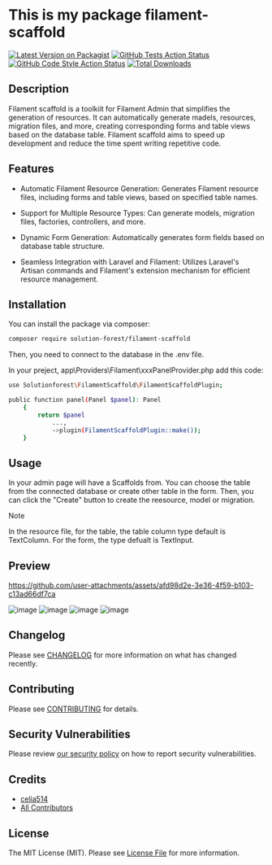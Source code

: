 # This is my package filament-scaffold

[![Latest Version on Packagist](https://img.shields.io/packagist/v/solution-forest/filament-scaffold.svg?style=flat-square)](https://packagist.org/packages/solution-forest/filament-scaffold)
[![GitHub Tests Action Status](https://img.shields.io/github/actions/workflow/status/solution-forest/filament-scaffold/run-tests.yml?branch=main&label=tests&style=flat-square)](https://github.com/solution-forest/filament-scaffold/actions?query=workflow%3Arun-tests+branch%3Amain)
[![GitHub Code Style Action Status](https://img.shields.io/github/actions/workflow/status/solution-forest/filament-scaffold/fix-php-code-styling.yml?branch=main&label=code%20style&style=flat-square)](https://github.com/solution-forest/filament-scaffold/actions?query=workflow%3A"Fix+PHP+code+styling"+branch%3Amain)
[![Total Downloads](https://img.shields.io/packagist/dt/solution-forest/filament-scaffold.svg?style=flat-square)](https://packagist.org/packages/solution-forest/filament-scaffold)

## Description
Filament scaffold is a toolkiit for Filament Admin that simplifies the generation of resources. It can automatically generate madels, resources, migration files, and more, creating corresponding forms and table views based on the database table. Filament scaffold aims to speed up development and reduce the time spent writing repetitive code.

## Features
- Automatic Filament Resource Generation: Generates Filament resource files, including forms and table views, based on specified table names.

- Support for Multiple Resource Types: Can generate models, migration files, factories, controllers, and more.

- Dynamic Form Generation: Automatically generates form fields based on database table structure.

- Seamless Integration with Laravel and Filament: Utilizes Laravel's Artisan commands and Filament's extension mechanism for efficient resource management.

## Installation
You can install the package via composer:
```bash
composer require solution-forest/filament-scaffold
```

Then, you need to connect to the database in the .env file.

In your preject, app\Providers\Filament\xxxPanelProvider.php add this code:
```bash
use Solutionforest\FilamentScaffold\FilamentScaffoldPlugin;

public function panel(Panel $panel): Panel
    {
        return $panel
            ..., 
            ->plugin(FilamentScaffoldPlugin::make());
    }
```

## Usage
In your admin page will have a Scaffolds from. You can choose the table from the connected database or create other table in the form. Then, you can click the "Create" button to create the reesource, model or migration.

> [!NOTE]
> In the resource file, for the table, the table column type default is TextColumn. For the form, the type defualt is TextInput.

## Preview

https://github.com/user-attachments/assets/afd98d2e-3e36-4f59-b103-c13ad66df7ca


![image](https://github.com/user-attachments/assets/6c8cdc4b-1330-487a-acab-17cf94f93f82)
![image](https://github.com/user-attachments/assets/c5f6a10f-139d-4344-b135-59f3d18acb30)
![image](https://github.com/user-attachments/assets/37872ba4-00f8-414f-a041-f7ab10cef1a8)
![image](https://github.com/user-attachments/assets/af177dd6-8382-42d7-b5cd-b5b1e97ed753)

## Changelog

Please see [CHANGELOG](CHANGELOG.md) for more information on what has changed recently.

## Contributing

Please see [CONTRIBUTING](.github/CONTRIBUTING.md) for details.

## Security Vulnerabilities

Please review [our security policy](../../security/policy) on how to report security vulnerabilities.

## Credits

- [celia514](https://github.com/solutionforest)
- [All Contributors](../../contributors)

## License

The MIT License (MIT). Please see [License File](LICENSE.md) for more information.
